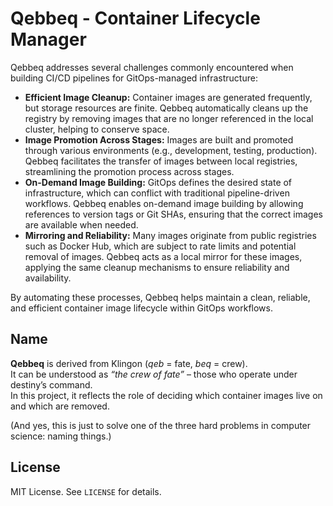 # Qebbeq - Container Lifecycle Manager
Qebbeq addresses several challenges commonly encountered when building CI/CD pipelines for GitOps-managed infrastructure:

- **Efficient Image Cleanup:** Container images are generated frequently, but storage resources are finite. Qebbeq automatically cleans up the registry by removing images that are no longer referenced in the local cluster, helping to conserve space.
- **Image Promotion Across Stages:** Images are built and promoted through various environments (e.g., development, testing, production). Qebbeq facilitates the transfer of images between local registries, streamlining the promotion process across stages.
- **On-Demand Image Building:** GitOps defines the desired state of infrastructure, which can conflict with traditional pipeline-driven workflows. Qebbeq enables on-demand image building by allowing references to version tags or Git SHAs, ensuring that the correct images are available when needed.
- **Mirroring and Reliability:** Many images originate from public registries such as Docker Hub, which are subject to rate limits and potential removal of images. Qebbeq acts as a local mirror for these images, applying the same cleanup mechanisms to ensure reliability and availability.

By automating these processes, Qebbeq helps maintain a clean, reliable, and efficient container image lifecycle within GitOps workflows.

## Name

**Qebbeq** is derived from Klingon (*qeb* = fate, *beq* = crew).  
It can be understood as *“the crew of fate”* – those who operate under destiny’s command.  
In this project, it reflects the role of deciding which container images live on and which are removed.  

(And yes, this is just to solve one of the three hard problems in computer science: naming things.)

## License

MIT License. See `LICENSE` for details.
